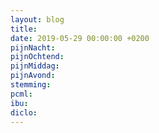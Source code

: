 ```yaml
---
layout: blog
title: 
date: 2019-05-29 00:00:00 +0200
pijnNacht: 
pijnOchtend: 
pijnMiddag: 
pijnAvond: 
stemming: 
pcml: 
ibu: 
diclo: 
---
```




